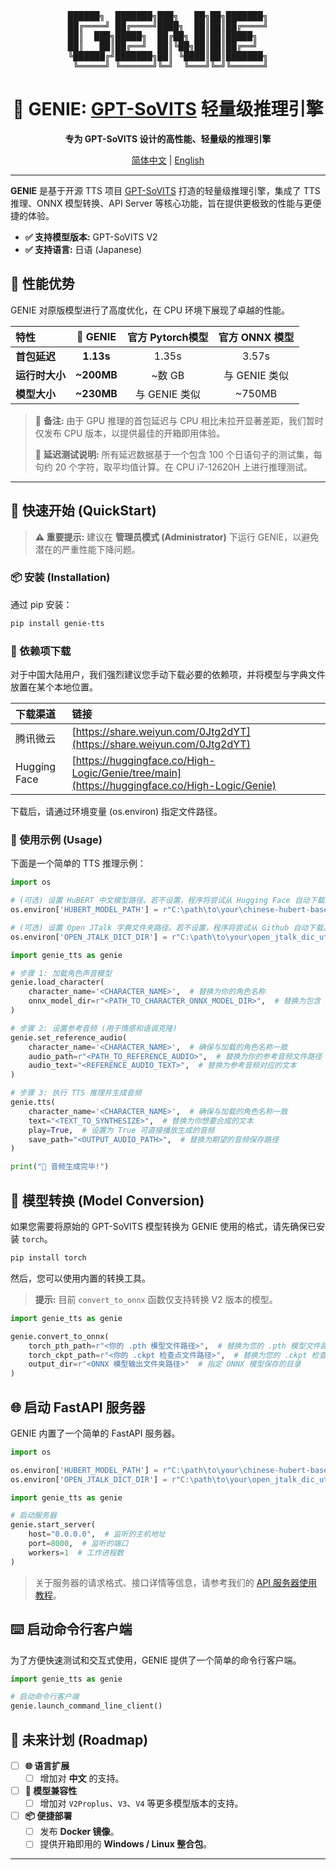 <div align="center">
<pre>
██████╗  ███████╗███╗   ██╗██╗███████╗
██╔════╝ ██╔════╝████╗  ██║██║██╔════╝
██║  ███╗█████╗  ██╔██╗ ██║██║█████╗  
██║   ██║██╔══╝  ██║╚██╗██║██║██╔══╝  
╚██████╔╝███████╗██║ ╚████║██║███████╗
 ╚═════╝ ╚══════╝╚═╝  ╚═══╝╚═╝╚══════╝
</pre>
</div>

<div align="center">

# 🔮 GENIE: [GPT-SoVITS](https://github.com/RVC-Boss/GPT-SoVITS) 轻量级推理引擎

**专为 GPT-SoVITS 设计的高性能、轻量级的推理引擎**

[简体中文](./README.md) | [English](./README_en.md)

</div>

---

**GENIE** 是基于开源 TTS 项目 [GPT-SoVITS](https://github.com/RVC-Boss/GPT-SoVITS) 打造的轻量级推理引擎，集成了
TTS 推理、ONNX 模型转换、API Server 等核心功能，旨在提供更极致的性能与更便捷的体验。

- **✅ 支持模型版本:** GPT-SoVITS V2
- **✅ 支持语言:** 日语 (Japanese)

## 🚀 性能优势

GENIE 对原版模型进行了高度优化，在 CPU 环境下展现了卓越的性能。

| 特性        |  🔮 GENIE  | 官方 Pytorch模型 | 官方 ONNX 模型 |
|:----------|:----------:|:------------:|:----------:|
| **首包延迟**  | **1.13s**  |    1.35s     |   3.57s    |
| **运行时大小** | **~200MB** |    ~数 GB     | 与 GENIE 类似 |
| **模型大小**  | **~230MB** |  与 GENIE 类似  |   ~750MB   |

> 📝 **备注:** 由于 GPU 推理的首包延迟与 CPU 相比未拉开显著差距，我们暂时仅发布 CPU 版本，以提供最佳的开箱即用体验。
>
> 📝 **延迟测试说明:** 所有延迟数据基于一个包含 100 个日语句子的测试集，每句约 20 个字符，取平均值计算。在 CPU i7-12620H
> 上进行推理测试。
---

## 🏁 快速开始 (QuickStart)

> **⚠️ 重要提示:** 建议在 **管理员模式 (Administrator)** 下运行 GENIE，以避免潜在的严重性能下降问题。

### 📦 安装 (Installation)

通过 pip 安装：

```bash
pip install genie-tts
```

### 🔗 依赖项下载

对于中国大陆用户，我们强烈建议您手动下载必要的依赖项，并将模型与字典文件放置在某个本地位置。

| 下载渠道         | 链接                                                                                           |
|:-------------|:---------------------------------------------------------------------------------------------|
| 腾讯微云         | [https://share.weiyun.com/0Jtg2dYT](https://share.weiyun.com/0Jtg2dYT)                       |
| Hugging Face | [https://huggingface.co/High-Logic/Genie/tree/main](https://huggingface.co/High-Logic/Genie) |

下载后，请通过环境变量 (os.environ) 指定文件路径。

### 🎤 使用示例 (Usage)

下面是一个简单的 TTS 推理示例：

```python
import os

# (可选) 设置 HuBERT 中文模型路径。若不设置，程序将尝试从 Hugging Face 自动下载。
os.environ['HUBERT_MODEL_PATH'] = r"C:\path\to\your\chinese-hubert-base.onnx"

# (可选) 设置 Open JTalk 字典文件夹路径。若不设置，程序将尝试从 Github 自动下载。
os.environ['OPEN_JTALK_DICT_DIR'] = r"C:\path\to\your\open_jtalk_dic_utf_8-1.11"

import genie_tts as genie

# 步骤 1: 加载角色声音模型
genie.load_character(
    character_name='<CHARACTER_NAME>',  # 替换为你的角色名称
    onnx_model_dir=r"<PATH_TO_CHARACTER_ONNX_MODEL_DIR>",  # 替换为包含 ONNX 模型的文件夹路径
)

# 步骤 2: 设置参考音频 (用于情感和语调克隆)
genie.set_reference_audio(
    character_name='<CHARACTER_NAME>',  # 确保与加载的角色名称一致
    audio_path=r"<PATH_TO_REFERENCE_AUDIO>",  # 替换为你的参考音频文件路径
    audio_text="<REFERENCE_AUDIO_TEXT>",  # 替换为参考音频对应的文本
)

# 步骤 3: 执行 TTS 推理并生成音频
genie.tts(
    character_name='<CHARACTER_NAME>',  # 确保与加载的角色名称一致
    text="<TEXT_TO_SYNTHESIZE>",  # 替换为你想要合成的文本
    play=True,  # 设置为 True 可直接播放生成的音频
    save_path="<OUTPUT_AUDIO_PATH>",  # 替换为期望的音频保存路径
)

print("🎉 音频生成完毕!")
```

## 🔧 模型转换 (Model Conversion)

如果您需要将原始的 GPT-SoVITS 模型转换为 GENIE 使用的格式，请先确保已安装 `torch`。

```bash
pip install torch
```

然后，您可以使用内置的转换工具。

> **提示:** 目前 `convert_to_onnx` 函数仅支持转换 V2 版本的模型。

```python
import genie_tts as genie

genie.convert_to_onnx(
    torch_pth_path=r"<你的 .pth 模型文件路径>",  # 替换为您的 .pth 模型文件路径
    torch_ckpt_path=r"<你的 .ckpt 检查点文件路径>",  # 替换为您的 .ckpt 检查点文件路径
    output_dir=r"<ONNX 模型输出文件夹路径>"  # 指定 ONNX 模型保存的目录
)
```

## 🌐 启动 FastAPI 服务器

GENIE 内置了一个简单的 FastAPI 服务器。

```python
import os

os.environ['HUBERT_MODEL_PATH'] = r"C:\path\to\your\chinese-hubert-base.onnx"
os.environ['OPEN_JTALK_DICT_DIR'] = r"C:\path\to\your\open_jtalk_dic_utf_8-1.11"

import genie_tts as genie

# 启动服务器
genie.start_server(
    host="0.0.0.0",  # 监听的主机地址
    port=8000,  # 监听的端口
    workers=1  # 工作进程数
)
```

> 关于服务器的请求格式、接口详情等信息，请参考我们的 [API 服务器使用教程](./Tutorial/English/API%20Server%20Tutorial.py)。

## ⌨️ 启动命令行客户端

为了方便快速测试和交互式使用，GENIE 提供了一个简单的命令行客户端。

```python
import genie_tts as genie

# 启动命令行客户端
genie.launch_command_line_client()
```

## 📝 未来计划 (Roadmap)

- [ ] **🌐 语言扩展**
    - [ ] 增加对 **中文** 的支持。

- [ ] **🚀 模型兼容性**
    - [ ] 增加对 `V2Proplus`、`V3`、`V4` 等更多模型版本的支持。

- [ ] **📦 便捷部署**
    - [ ] 发布 **Docker 镜像**。
    - [ ] 提供开箱即用的 **Windows / Linux 整合包**。

---